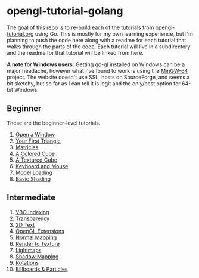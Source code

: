 # opengl-tutorial-golang

The goal of this repo is to re-build each of the tutorials from [opengl-tutorial.org](http://www.opengl-tutorial.org) using Go. This is mostly for my own learning experience, but I'm planning to push the code here along with a readme for each tutorial that walks through the parts of the code. Each tutorial will live in a subdirectory and the readme for that tutorial will be linked from here.

**A note for Windows users:** Getting go-gl installed on Windows can be a major headache, however what I've found to work is using the [MinGW-64](https://mingw-w64.org/doku.php) project. The website doesn't use SSL, hosts on SourceForge, and seems a bit sketchy, but so far as I can tell it is legit and the only/best option for 64-bit Windows.

## Beginner
These are the beginner-level tutorials.
1. [Open a Window](tutorial_1_open_window/README.md)
2. [Your First Triangle](tutorial_2_first_triangle/README.md)
3. [Matricies](tutorial_3_matricies/README.md)
4. [A Colored Cube](tutorial_4_colored_cube/README.md)
5. [A Textured Cube](tutorial_5_textured_cube/README.md)
6. [Keyboard and Mouse](tutorial_6_keyboard_mouse/README.md)
7. [Model Loading](tutorial_7_model_loading/README.md)
8. [Basic Shading](tutorial_8_basic_shading/README.md)

## Intermediate
1. [VBO Indexing](tutorial_9_vbo_indexing/README.md)
2. [Transparency](tutorial_10_transparency/README.md)
3. [2D Text](tutorial_11_2d_text/README.md)
4. [OpenGL Extensions](tutorial_12_opengl_extensions/README.md)
5. [Normal Mapping](tutorial_13_normal_mapping/README.md)
6. [Render to Texture](tutorial_14_render_to_texture/README.md)
7. [Lightmaps](tutorial_15_lightmaps/README.md)
8. [Shadow Mapping](tutorial_16_shadow_mapping/README.md)
9. [Rotations](tutorial_17_rotations/README.md)
10. [Billboards & Particles](tutorial_18_billboards_particles/README.md)